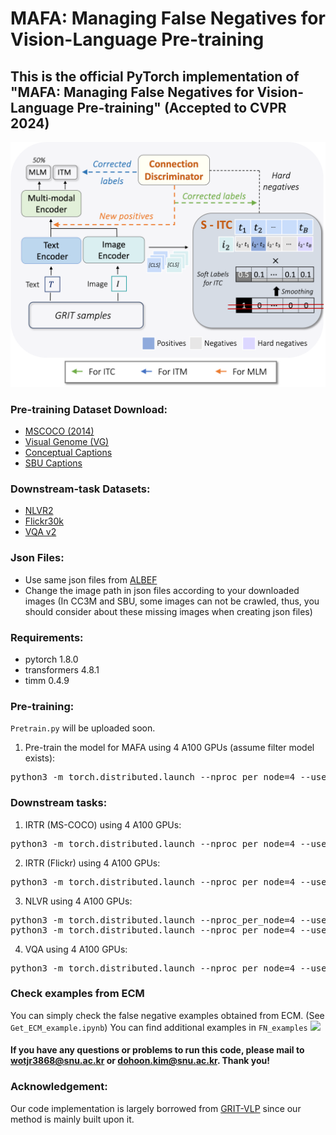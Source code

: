 # MAFA: Managing False Negatives for Vision-Language Pre-training
## This is the official PyTorch implementation of "MAFA: Managing False Negatives for Vision-Language Pre-training" (Accepted to CVPR 2024)

<img src="MAFA.png" width="600">


### Pre-training Dataset Download:
- [MSCOCO (2014)](https://cocodataset.org/#download)
- [Visual Genome (VG)](https://visualgenome.org/api/v0/api_home.html)
- [Conceptual Captions](https://www.kaggle.com/ad271828/conceptual-captions-dataset-train-and-validation)
- [SBU Captions](http://www.cs.virginia.edu/~vicente/sbucaptions/)


### Downstream-task Datasets:
- [NLVR2](https://github.com/lil-lab/nlvr/tree/master/nlvr2#direct-image-download)
- [Flickr30k](https://www.kaggle.com/hsankesara/flickr-image-dataset)
- [VQA v2](https://visualqa.org/download.html)

### Json Files:
- Use same json files from [ALBEF](https://github.com/salesforce/ALBEF)
- Change the image path in json files according to your downloaded images (In CC3M and SBU, some images can not be crawled, thus, you should consider about these missing images when creating json files)


### Requirements:
* pytorch 1.8.0
* transformers 4.8.1
* timm 0.4.9


### Pre-training:
`Pretrain.py` will be uploaded soon.

1. Pre-train the model for MAFA using 4 A100 GPUs (assume filter model exists):
<pre>python3 -m torch.distributed.launch --nproc_per_node=4 --use_env Pretrain.py --config ./configs/Pretrain.yaml --output_dir output/Pretrain/  </pre> 

### Downstream tasks:
1. IRTR (MS-COCO) using 4 A100 GPUs:
<pre>python3 -m torch.distributed.launch --nproc_per_node=4 --use_env Retrieval.py --config ./configs/Retrieval_coco.yaml --output_dir output/Retrieval_coco/  --checkpoint [Pretrained checkpoint]  --filter_config ./configs/filter.yaml   --filter_checkpoint [Pretrained filter checkpoint] </pre> 

2. IRTR (Flickr) using 4 A100 GPUs:
<pre>python3 -m torch.distributed.launch --nproc_per_node=4 --use_env Retrieval.py --config ./configs/Retrieval_flickr.yaml --output_dir output/Retrieval_coco/  --checkpoint [Pretrained checkpoint] </pre> 

3. NLVR using 4 A100 GPUs:
<pre>python3 -m torch.distributed.launch --nproc_per_node=4 --use_env Pretrain_nlvr.py --config ./configs/NLVR_pretrain.yaml --output_dir output/NLVR_pretrain/ --checkpoint [Pretrained checkpoint] 
python3 -m torch.distributed.launch --nproc_per_node=4 --use_env NLVR.py --config ./configs/NLVR.yaml --output_dir output/NLVR/ --checkpoint [NLVR-Pretrained checkpoint] 
</pre>  

4. VQA using 4 A100 GPUs:
<pre>python3 -m torch.distributed.launch --nproc_per_node=4 --use_env VQA.py --config ./configs/VQA.yaml --output_dir output/vqa/ --checkpoint [Pretrained checkpoint] </pre> 


### Check examples from ECM
You can simply check the false negative examples obtained from ECM. (See `Get_ECM_example.ipynb`)
You can find additional examples in `FN_examples`
<img src="example_connection.png" width="600">


#### If you have any questions or problems to run this code, please mail to wotjr3868@snu.ac.kr or dohoon.kim@snu.ac.kr. Thank you!


### Acknowledgement:
Our code implementation is largely borrowed from [GRIT-VLP](https://github.com/jaeseokbyun/GRIT-VLP) since our method is mainly built upon it. 


